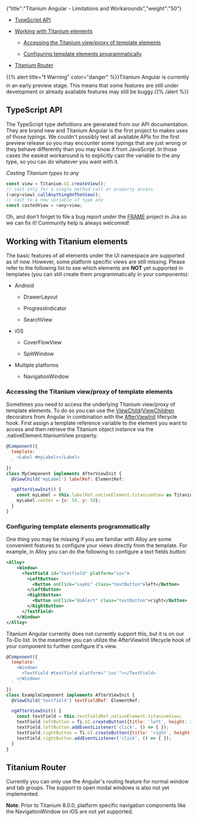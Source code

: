 {"title":"Titanium Angular - Limitations and Workarounds","weight":"50"}

* [TypeScript API](#typescript-api)

* [Working with Titanium elements](#working-with-titanium-elements)

    * [Accessing the Titanium view/proxy of template elements](#accessing-the-titanium-view/proxy-of-template-elements)

    * [Configuring template elements programmatically](#configuring-template-elements-programmatically)

* [Titanium Router](#titanium-router)

{{% alert title="❗️ Warning" color="danger" %}}Titanium Angular is currently in an early preview stage. This means that some features are still under development or already available features may still be buggy.{{% /alert %}}

## TypeScript API

The TypeScript type definitions are generated from our API documentation. They are brand new and Titanium Angular is the first project to makes uses of those typings. We couldn't possibly test all available APIs for the first preview release so you may encounter some typings that are just wrong or they behave differently than you may know it from JavaScript. In those cases the easiest workaround is to explicitly cast the variable to the any type, so you can do whatever you want with it.

*Casting Titanium types to any*

```javascript
const view = Titanium.UI.createView();
// cast only for a single method call or property access
(<any>view).callAnythingOnTheView();
// cast to a new variable of type any
const castedView = <any>view;
```

Oh, and don't forget to file a bug report under the [FRAME](https://jira.appcelerator.org/projects/FRAME/) project in Jira so we can fix it! Community help is always welcomed!

## Working with Titanium elements

The basic features of all elements under the UI namespace are supported as of now. However, some platform specific views are still missing. Please refer to the following list to see which elements are **NOT** yet supported in templates (you can still create them programmatically in your components):

* Android

    * DrawerLayout

    * ProgressIndicator

    * SearchView

* iOS

    * CoverFlowView

    * SplitWindow

* Multiple platforms

    * NavigationWindow

### Accessing the Titanium view/proxy of template elements

Sometimes you need to access the underlying Titanium view/proxy of template elements. To do so you can use the [ViewChild](https://angular.io/api/core/ViewChild)/[ViewChildren](https://angular.io/api/core/ViewChildren) decorators from Angular in combination with the [AfterViewInit](https://angular.io/api/core/AfterViewInit) lifecycle hook. First assign a template reference variable to the element you want to access and then retrieve the Titanium object instance via the .nativeElement.titaniumView property.

```javascript
@Component({
  template: `
    <Label #myLabel></Label>
  `
})
class MyComponent implements AfterViewInit {
  @ViewChild('myLabel') labelRef: ElementRef;

  ngAfterViewInit() {
    const myLabel = this.labelRef.nativeElement.titaniumView as Titanium.UI.Label;
    myLabel.center = {x: 50, y: 50};
  }
}
```

### Configuring template elements programmatically

One thing you may be missing if you are familiar with Alloy are some convenient features to configure your views directly from the template. For example, in Alloy you can do the following to configure a text fields button:

```xml
<Alloy>
    <Window>
      <TextField id="textfield" platform="ios">
        <LeftButton>
          <Button onClick="sayHi" class="textButton">left</Button>
        </LeftButton>
        <RightButton>
          <Button onClick="doAlert" class="textButton">right</Button>
        </RightButton>
      </TextField>
    </Window>
</Alloy>
```

Titanium Angular currently does not currently support this, but it is on our To-Do list. In the meantime you can utilize the AfterViewInit lifecycle hook of your component to further configure it's view.

```javascript
@Component({
  template: `
    <Window>
      <TextField #textfield platform="'ios'"></TextField>
    </Window>
  `
})
class ExampleComponent implements AfterViewInit {
  @ViewChild('textfield') textFieldRef: ElementRef;

  ngAfterViewInit() {
    const textField = this.textFieldRef.nativeElement.titaniumView;
    textField.leftButton = Ti.UI.createButton({title: 'left', height: 24, width: 24});
    textField.leftButton.addEventListener('click', () => { });
    textField.rightButton = Ti.UI.createButton({title: 'right', height: 24, width: 24});
    textField.rightButton.addEventListener('click', () => { });
  }
}
```

## Titanium Router

Currently you can only use the Angular's routing feature for normal window and tab groups. The support to open modal windows is also not yet implemented.

**Note**: Prior to Titanium 8.0.0, platform specific navigation components like the NavigationWindow on iOS are not yet supported.
